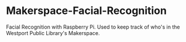 # Makerspace-Facial-Recognition
Facial Recognition with Raspberry Pi. Used to keep track of who's in the Westport Public Library's Makerspace.
